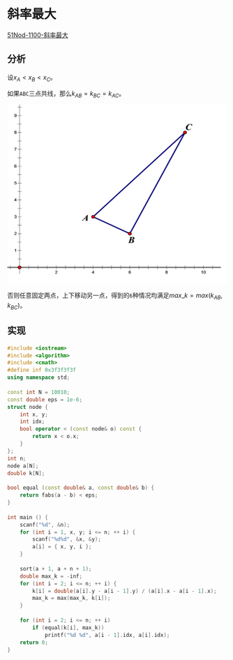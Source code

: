 # 斜率最大

[51Nod-1100-斜率最大](https://vjudge.net/problem/51Nod-1100)

## 分析

设$x_A \lt x_B \lt x_C$。

如果`ABC`三点共线，那么$k_{AB}=k_{BC}=k_{AC}$。

![](/img/0047.jpg)

否则任意固定两点，上下移动另一点，得到的`6`种情况均满足$max\_k = max(k_{AB},k_{BC})$。

## 实现

```cpp
#include <iostream>
#include <algorithm>
#include <cmath>
#define inf 0x3f3f3f3f
using namespace std;

const int N = 10010;
const double eps = 1e-6;
struct node {
    int x, y;
    int idx;
    bool operator < (const node& o) const {
        return x < o.x;
    }
};
int n;
node a[N];
double k[N];

bool equal (const double& a, const double& b) {
    return fabs(a - b) < eps;
}

int main () {
    scanf("%d", &n);
    for (int i = 1, x, y; i <= n; ++ i) {
        scanf("%d%d", &x, &y);
        a[i] = { x, y, i };
    }

    sort(a + 1, a + n + 1);
    double max_k = -inf;
    for (int i = 2; i <= n; ++ i) {
        k[i] = double(a[i].y - a[i - 1].y) / (a[i].x - a[i - 1].x);
        max_k = max(max_k, k[i]);
    }

    for (int i = 2; i <= n; ++ i)
        if (equal(k[i], max_k))
            printf("%d %d", a[i - 1].idx, a[i].idx);
    return 0;
}
```

